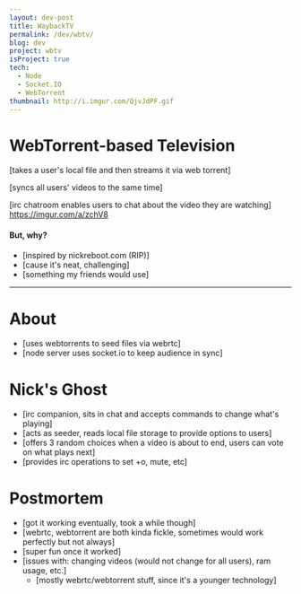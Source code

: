 ```yaml
---
layout: dev-post
title: WaybackTV
permalink: /dev/wbtv/
blog: dev
project: wbtv
isProject: true
tech:
  - Node
  - Socket.IO
  - WebTorrent
thumbnail: http://i.imgur.com/QjvJdPF.gif
---
```


# WebTorrent-based Television

[takes a user's local file and then streams it via web torrent]

[syncs all users' videos to the same time]

[irc chatroom enables users to chat about the video they are watching]
https://imgur.com/a/zchV8

#### But, why?

- [inspired by nickreboot.com (RIP)]
- [cause it's neat, challenging]
- [something my friends would use]

---

# About

- [uses webtorrents to seed files via webrtc]
- [node server uses socket.io to keep audience in sync]

# Nick's Ghost

- [irc companion, sits in chat and accepts commands to change what's playing]
- [acts as seeder, reads local file storage to provide options to users]
- [offers 3 random choices when a video is about to end, users can vote on what plays next]
- [provides irc operations to set +o, mute, etc]

# Postmortem

- [got it working eventually, took a while though]
- [webrtc, webtorrent are both kinda fickle, sometimes would work perfectly but not always]
- [super fun once it worked]
- [issues with: changing videos (would not change for all users), ram usage, etc.]
  - [mostly webrtc/webtorrent stuff, since it's a younger technology]
